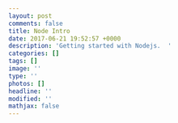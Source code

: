 ```yaml
---
layout: post
comments: false
title: Node Intro
date: 2017-06-21 19:52:57 +0000
description: 'Getting started with Nodejs.  '
categories: []
tags: []
image: ''
type: ''
photos: []
headline: ''
modified: ''
mathjax: false
---
```

